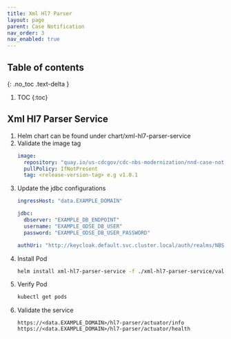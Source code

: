 ```yaml
---
title: Xml Hl7 Parser
layout: page
parent: Case Notification
nav_order: 3
nav_enabled: true
---
```


## Table of contents
{: .no_toc .text-delta }

1. TOC
{:toc}

## Xml Hl7 Parser Service

1. Helm chart can be found under chart/xml-hl7-parser-service
2. Validate the image tag
   ```yaml
   image:
     repository: "quay.io/us-cdcgov/cdc-nbs-modernization/nnd-case-notification-service/xml-hl7-parser-service"
     pullPolicy: IfNotPresent
     tag: <release-version-tag> e.g v1.0.1
   ```
3. Update the jdbc configurations
   ```yaml
   ingressHost: "data.EXAMPLE_DOMAIN"
   
   jdbc:
     dbserver: "EXAMPLE_DB_ENDPOINT"
     username: "EXAMPLE_ODSE_DB_USER"
     password: "EXAMPLE_ODSE_DB_USER_PASSWORD"
   
   authUri: "http://keycloak.default.svc.cluster.local/auth/realms/NBS"
   ```
4. Install Pod
   ```bash
   helm install xml-hl7-parser-service -f ./xml-hl7-parser-service/values.yaml xml-hl7-parser-service
   ```
5. Verify Pod
   ```bash
   kubectl get pods
   ```
6. Validate the service
   ```
   https://<data.EXAMPLE_DOMAIN>/hl7-parser/actuator/info
   https://<data.EXAMPLE_DOMAIN>/hl7-parser/actuator/health
   ```
